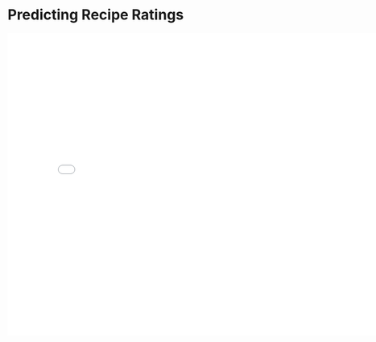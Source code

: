 # Predicting Recipe Ratings

<iframe
  src="assets/pairwise_scatter.html"
  width="800"
  height="600"
  frameborder="0"
></iframe>